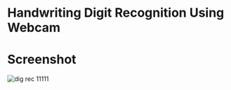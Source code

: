 # Handwriting Digit Recognition Using Webcam

# Screenshot
![dig rec 11111](https://user-images.githubusercontent.com/49263226/189695373-af996bf7-72e3-46a6-ae32-906b2e4b74b9.jpg)

